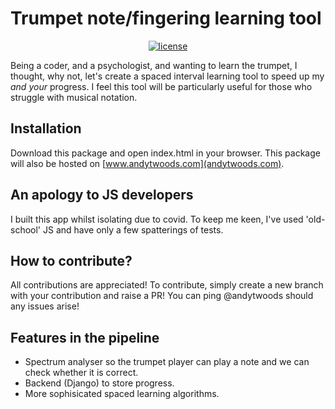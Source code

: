 # Trumpet note/fingering learning tool


<p align="center">
    <a href="https://github.com/andytwoods/mrbenn/blob/main/LICENSE"><img src="https://img.shields.io/github/license/andytwoods/mrbenn" alt="license" /></a>

Being a coder, and a psychologist, and wanting to learn the trumpet, I thought, why not, let's create a spaced interval learning tool to speed up my *and your* progress. I feel this tool will be particularly useful for those who struggle with musical notation. 

## Installation
Download this package and open index.html in your browser. This package will also be hosted on [www.andytwoods.com](andytwoods.com).

## An apology to JS developers
I built this app whilst isolating due to covid. To keep me keen, I've used 'old-school' JS and have only a few spatterings of tests.

## How to contribute?
All contributions are appreciated! To contribute, simply create a new branch with your contribution and raise a PR! You
can ping @andytwoods should any issues arise!

## Features in the pipeline
- Spectrum analyser so the trumpet player can play a note and we can check whether it is correct. 
- Backend (Django) to store progress.
- More sophisicated spaced learning algorithms. 